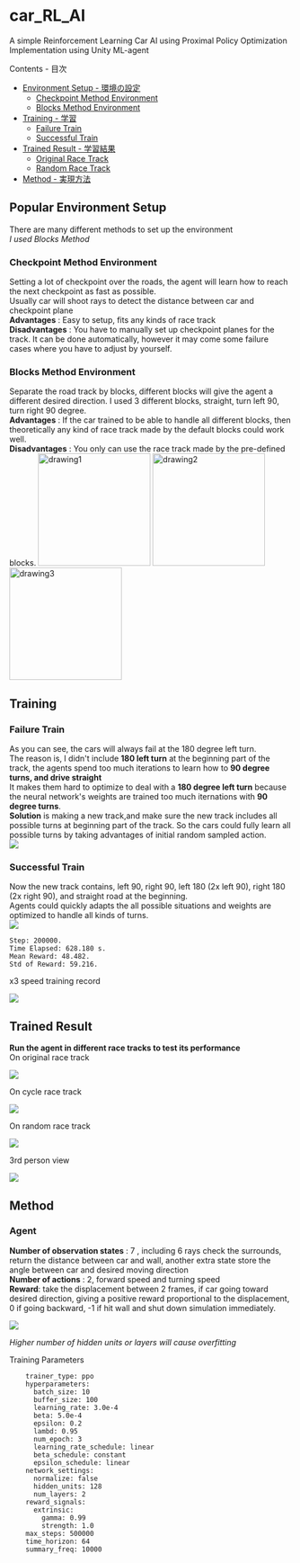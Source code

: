 # car_RL_AI
A simple Reinforcement Learning Car AI using Proximal Policy Optimization\
Implementation using Unity ML-agent

Contents - 目次
- [Environment Setup - 環境の設定](#popular-environment-setup)
  - [Checkpoint Method Environment](#checkpoint-method-environment)
  - [Blocks Method Environment](#blocks-method-environment)
- [Training - 学習](#training)
  - [Failure Train](#failure-train)
  - [Successful Train](#successful-train)
- [Trained Result - 学習結果](#trained-result)
  - [Original Race Track](#trained-result)
  - [Random Race Track](#trained-result)
- [Method - 実現方法](#method)

## Popular Environment Setup
There are many different methods to set up the environment\
*I used Blocks Method*
### Checkpoint Method Environment
Setting a lot of checkpoint over the roads, the agent will learn how to reach the next checkpoint as fast as possible. \
Usually car will shoot rays to detect the distance between car and checkpoint plane\
**Advantages** : Easy to setup, fits any kinds of race track\
**Disadvantages** : You have to manually set up checkpoint planes for the track. It can be done automatically, however it may come some failure cases where you have to adjust by yourself. 
### Blocks Method Environment
Separate the road track by blocks, different blocks will give the agent a different desired direction. I used 3 different blocks, straight, turn left 90, turn right 90 degree.\
**Advantages** : If the car trained to be able to handle all different blocks, then theoretically any kind of race track made by the default blocks could work well.\
**Disadvantages** : You only can use the race track made by the pre-defined blocks.
<img src="images/trackleft.png" alt="drawing1" width="200"/>
<img src="images/trackright.png" alt="drawing2" width="200"/>
<img src="images/straight.png" alt="drawing3" width="200"/>

## Training
### Failure Train
As you can see, the cars will always fail at the 180 degree left turn. \
The reason is, I didn't include **180 left turn** at the beginning part of the track, the agents spend too much iterations to learn how to **90 degree turns, and drive straight** \
It makes them hard to optimize to deal with a **180 degree left turn** because the neural network's weights are trained too much iternations with **90 degree turns**.\
**Solution** is making a new track,and make sure the new track includes all possible turns at beginning part of the track. So the cars could fully learn all possible turns by taking advantages of initial random sampled action. \
![](images/car_fail_train.gif)


### Successful Train
Now the new track contains, left 90, right 90, left 180 (2x left 90), right 180 (2x right 90), and straight road at the beginning. \
Agents could quickly adapts the all possible situations and weights are optimized to handle all kinds of turns. \
![](images/all_possible2.png)
```
Step: 200000.
Time Elapsed: 628.180 s. 
Mean Reward: 48.482. 
Std of Reward: 59.216.
```
x3 speed training record 

![](images/training_r1.gif)

## Trained Result 
**Run the agent in different race tracks to test its performance** \
On original race track

![](images/train_result_final1.gif)

On cycle race track

![](images/cycle.gif)

On random race track

![](images/train_result_final2.gif)

3rd person view

![](images/3rd_person.gif)

## Method
### Agent
**Number of observation states** : 7 , including 6 rays check the surrounds, return the distance between car and wall, another extra state store the angle between car and desired moving direction \
**Number of actions** : 2, forward speed and turning speed \
**Reward**: take the displacement between 2 frames, if car going toward desired direction, giving a positive reward proportional to the displacement, 0 if going backward, -1 if hit wall and shut down simulation immediately. 

![](images/car_agent.png)

*Higher number of hidden units or layers will cause overfitting*

Training Parameters
```
    trainer_type: ppo
    hyperparameters:
      batch_size: 10
      buffer_size: 100
      learning_rate: 3.0e-4
      beta: 5.0e-4
      epsilon: 0.2
      lambd: 0.95
      num_epoch: 3
      learning_rate_schedule: linear
      beta_schedule: constant
      epsilon_schedule: linear
    network_settings:
      normalize: false
      hidden_units: 128
      num_layers: 2
    reward_signals:
      extrinsic:
        gamma: 0.99
        strength: 1.0
    max_steps: 500000
    time_horizon: 64
    summary_freq: 10000
```
